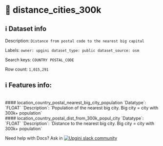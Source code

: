 # 📖 distance_cities_300k 
## ℹ️ Dataset info 
Description: `Distance from postal code to the nearest big capital ` 

Labels: ` owner: upgini ` &nbsp;` dataset_type: public ` &nbsp;` dataset_source: osm ` &nbsp;

Search keys: 
` COUNTRY ` &nbsp;` POSTAL_CODE ` &nbsp;

Row count: `1,015,291` 

## ℹ️ Features info:
<br/>
#### location_country_postal_nearest_big_city_population
`Datatype`: `FLOAT` 
`Description`: `Population of the nearest big city. Big city = city with 300k+ population`<br/>
#### location_country_postal_dist_from_300k_popul_city
`Datatype`: `FLOAT` 
`Description`: `Distance to the nearest big city. Big city = city with 300k+ population`


Need help with Docs? Ask in <a href="https://4mlg.short.gy/join-upgini-community"><img alt="Upgini slack community" src="https://img.shields.io/badge/slack-@upgini-orange.svg?logo=slack"></a>